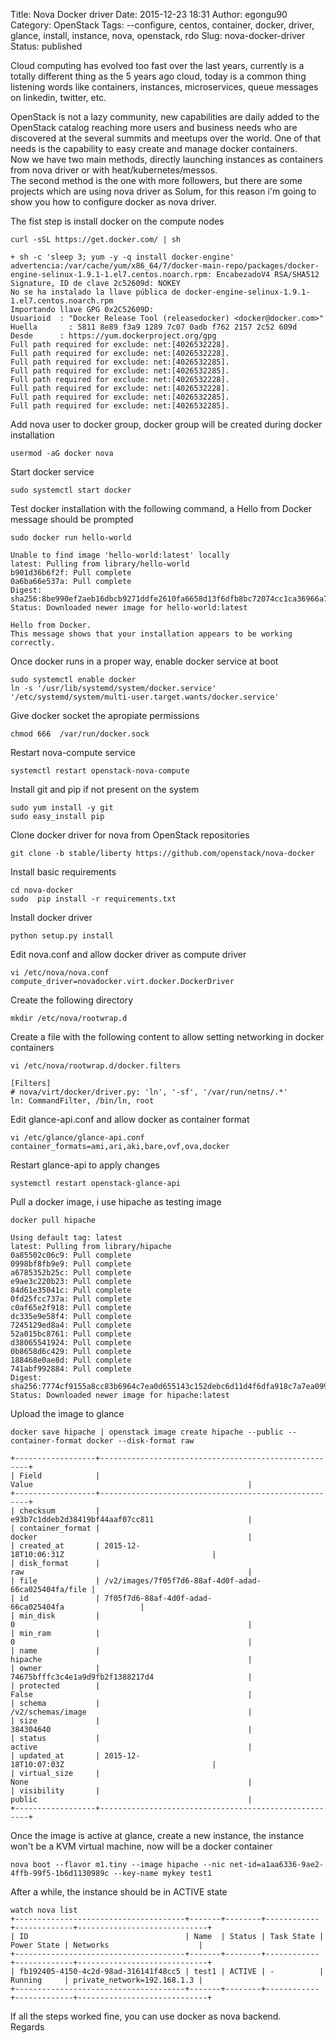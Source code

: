 Title: Nova Docker driver
Date: 2015-12-23 18:31
Author: egongu90
Category: OpenStack
Tags: --configure, centos, container, docker, driver, glance, install, instance, nova, openstack, rdo
Slug: nova-docker-driver
Status: published

Cloud computing has evolved too fast over the last years, currently is a
totally different thing as the 5 years ago cloud, today is a common
thing listening words like containers, instances, microservices, queue
messages on linkedin, twitter, etc.

OpenStack is not a lazy community, new capabilities are daily added to
the OpenStack catalog reaching more users and business needs who are
discovered at the several summits and meetups over the world. One of
that needs is the capability to easy create and manage docker
containers.  
Now we have two main methods, directly launching instances as
containers from nova driver or with heat/kubernetes/messos.  
The second method is the one with more followers, but there are some
projects which are using nova driver as Solum, for this reason i'm going
to show you how to configure docker as nova driver.

The fist step is install docker on the compute nodes

    curl -sSL https://get.docker.com/ | sh

    + sh -c 'sleep 3; yum -y -q install docker-engine'
    advertencia:/var/cache/yum/x86_64/7/docker-main-repo/packages/docker-engine-selinux-1.9.1-1.el7.centos.noarch.rpm: EncabezadoV4 RSA/SHA512 Signature, ID de clave 2c52609d: NOKEY
    No se ha instalado la llave pública de docker-engine-selinux-1.9.1-1.el7.centos.noarch.rpm
    Importando llave GPG 0x2C52609D:
    Usuarioid  : "Docker Release Tool (releasedocker) <docker@docker.com>"
    Huella       : 5811 8e89 f3a9 1289 7c07 0adb f762 2157 2c52 609d
    Desde      : https://yum.dockerproject.org/gpg
    Full path required for exclude: net:[4026532228].
    Full path required for exclude: net:[4026532228].
    Full path required for exclude: net:[4026532285].
    Full path required for exclude: net:[4026532285].
    Full path required for exclude: net:[4026532228].
    Full path required for exclude: net:[4026532228].
    Full path required for exclude: net:[4026532285].
    Full path required for exclude: net:[4026532285].

Add nova user to docker group, docker group will be created during
docker installation

    usermod -aG docker nova

Start docker service

    sudo systemctl start docker

Test docker installation with the following command, a Hello from Docker
message should be prompted

    sudo docker run hello-world

    Unable to find image 'hello-world:latest' locally
    latest: Pulling from library/hello-world
    b901d36b6f2f: Pull complete
    0a6ba66e537a: Pull complete
    Digest: sha256:8be990ef2aeb16dbcb9271ddfe2610fa6658d13f6dfb8bc72074cc1ca36966a7
    Status: Downloaded newer image for hello-world:latest

    Hello from Docker.
    This message shows that your installation appears to be working correctly.

Once docker runs in a proper way, enable docker service at boot

    sudo systemctl enable docker
    ln -s '/usr/lib/systemd/system/docker.service' '/etc/systemd/system/multi-user.target.wants/docker.service'

Give docker socket the apropiate permissions

    chmod 666  /var/run/docker.sock

Restart nova-compute service

    systemctl restart openstack-nova-compute

Install git and pip if not present on the system

    sudo yum install -y git
    sudo easy_install pip

Clone docker driver for nova from OpenStack repositories

    git clone -b stable/liberty https://github.com/openstack/nova-docker

Install basic requirements

    cd nova-docker
    sudo  pip install -r requirements.txt

Install docker driver

    python setup.py install

Edit nova.conf and allow docker driver as compute driver

    vi /etc/nova/nova.conf
    compute_driver=novadocker.virt.docker.DockerDriver

Create the following directory

    mkdir /etc/nova/rootwrap.d

Create a file with the following content to allow setting networking in
docker containers

    vi /etc/nova/rootwrap.d/docker.filters

    [Filters]
    # nova/virt/docker/driver.py: 'ln', '-sf', '/var/run/netns/.*'
    ln: CommandFilter, /bin/ln, root

Edit glance-api.conf and allow docker as container format

    vi /etc/glance/glance-api.conf
    container_formats=ami,ari,aki,bare,ovf,ova,docker

Restart glance-api to apply changes

    systemctl restart openstack-glance-api

Pull a docker image, i use hipache as testing image

    docker pull hipache

    Using default tag: latest
    latest: Pulling from library/hipache
    0a85502c06c9: Pull complete
    0998bf8fb9e9: Pull complete
    a6785352b25c: Pull complete
    e9ae3c220b23: Pull complete
    84d61e35041c: Pull complete
    0fd25fcc737a: Pull complete
    c0af65e2f918: Pull complete
    dc335e9e58f4: Pull complete
    7245129ed8a4: Pull complete
    52a015bc8761: Pull complete
    d38065541924: Pull complete
    0b8658d6c429: Pull complete
    188468e0ae8d: Pull complete
    741abf992884: Pull complete
    Digest: sha256:7774cf9155a8cc83b6964c7ea0d655143c152debc6d11d4f6dfa918c7a7ea099
    Status: Downloaded newer image for hipache:latest

Upload the image to glance

    docker save hipache | openstack image create hipache --public --container-format docker --disk-format raw

    +------------------+------------------------------------------------------+
    | Field            | Value                                                |
    +------------------+------------------------------------------------------+
    | checksum         | e93b7c1ddeb2d38419bf44aaf07cc811                     |
    | container_format | docker                                               |
    | created_at       | 2015-12-18T10:06:31Z                                 |
    | disk_format      | raw                                                  |
    | file             | /v2/images/7f05f7d6-88af-4d0f-adad-66ca025404fa/file |
    | id               | 7f05f7d6-88af-4d0f-adad-66ca025404fa                 |
    | min_disk         | 0                                                    |
    | min_ram          | 0                                                    |
    | name             | hipache                                              |
    | owner            | 74675bfffc3c4e1a9d9fb2f1388217d4                     |
    | protected        | False                                                |
    | schema           | /v2/schemas/image                                    |
    | size             | 384304640                                            |
    | status           | active                                               |
    | updated_at       | 2015-12-18T10:07:03Z                                 |
    | virtual_size     | None                                                 |
    | visibility       | public                                               |
    +------------------+------------------------------------------------------+

Once the image is active at glance, create a new instance, the instance
won't be a KVM virtual machine, now will be a docker container

    nova boot --flavor m1.tiny --image hipache --nic net-id=a1aa6336-9ae2-4ffb-99f5-1b6d1130989c --key-name mykey test1

After a while, the instance should be in ACTIVE state

    watch nova list
    +--------------------------------------+-------+--------+------------+-------------+-----------------------------+
    | ID                                   | Name  | Status | Task State | Power State | Networks                    |
    +--------------------------------------+-------+--------+------------+-------------+-----------------------------+
    | fb192405-4150-4c2d-98ad-316141f48cc5 | test1 | ACTIVE | -          | Running     | private_network=192.168.1.3 |
    +--------------------------------------+-------+--------+------------+-------------+-----------------------------+

If all the steps worked fine, you can use docker as nova backend.  
Regards
